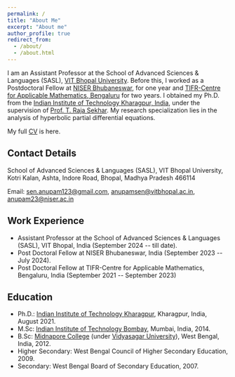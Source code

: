 ```yaml
---
permalink: /
title: "About Me"
excerpt: "About me"
author_profile: true
redirect_from: 
  - /about/
  - /about.html
---
```


I am an Assistant Professor at the School of Advanced Sciences & Languages (SASL), [VIT Bhopal University](https://vitbhopal.ac.in/). Before this, I worked as a Postdoctoral Fellow at [NISER Bhubaneswar](https://www.niser.ac.in/sms/), for one year and [TIFR-Centre for Applicable Mathematics, Bengaluru](https://www.math.tifrbng.res.in) for two years. I obtained my Ph.D. from the [Indian Institute of Technology Kharagpur, India](https://www.iitkgp.ac.in/), under the supervision of [Prof. T. Raja Sekhar](https://www.iitkgp.ac.in/department/MA/faculty/ma-trajasekhar). My research specialization lies in the analysis of hyperbolic partial differential equations.


My full [CV](http://anupamsenmath.github.io/files/Anupam_CV.pdf) is here. 

Contact Details
----------------
School of Advanced Sciences & Languages (SASL),
VIT Bhopal University,
Kotri Kalan, Ashta, Indore Road, Bhopal, Madhya Pradesh 466114

Email: sen.anupam123@gmail.com, anupamsen@vitbhopal.ac.in, anupam23@niser.ac.in


Work Experience
----------
* Assistant Professor at the School of Advanced Sciences & Languages (SASL), VIT Bhopal, India (September 2024 -- till date).
* Post Doctoral Fellow at NISER Bhubaneswar, India (September 2023 -- July 2024).
* Post Doctoral Fellow at TIFR-Centre for Applicable Mathematics, Bengaluru, India (September 2021 -- September 2023)
  

Education
---------
* Ph.D.: [Indian Institute of Technology Kharagpur](https://www.iitkgp.ac.in/), Kharagpur, India, August 2021.
* M.Sc: [Indian Institute of Technology Bombay](https://www.iitb.ac.in/), Mumbai, India, 2014.
* B.Sc: [Midnapore College](https://midnaporecollege.ac.in/) (under [Vidyasagar University](http://www.vidyasagar.ac.in/Default.aspx)), West Bengal, India, 2012.
* Higher Secondary:  West Bengal Council of Higher Secondary Education, 2009.
* Secondary: West Bengal Board of Secondary Education, 2007.
  

